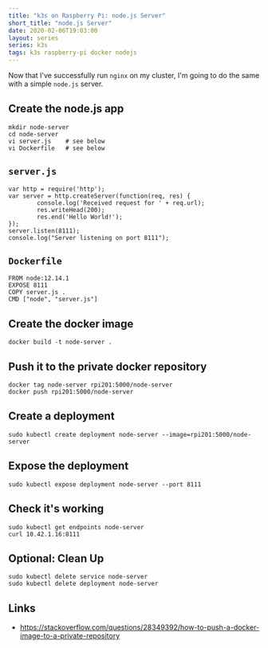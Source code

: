 ```yaml
---
title: "k3s on Raspberry Pi: node.js Server"
short_title: "node.js Server"
date: 2020-02-06T19:03:00
layout: series
series: k3s
tags: k3s raspberry-pi docker nodejs
---
```


Now that I've successfully run `nginx` on my cluster, I'm going to do the same with a simple `node.js` server.

## Create the node.js app

```
mkdir node-server
cd node-server
vi server.js    # see below
vi Dockerfile   # see below
```

## `server.js`

```
var http = require('http');
var server = http.createServer(function(req, res) {
        console.log('Received request for ' + req.url);
        res.writeHead(200);
        res.end('Hello World!');
});
server.listen(8111);
console.log("Server listening on port 8111");
```

## `Dockerfile`

```
FROM node:12.14.1
EXPOSE 8111
COPY server.js .
CMD ["node", "server.js"]
```

## Create the docker image

```
docker build -t node-server .
```

## Push it to the private docker repository

```
docker tag node-server rpi201:5000/node-server
docker push rpi201:5000/node-server
```

## Create a deployment

```
sudo kubectl create deployment node-server --image=rpi201:5000/node-server
```

## Expose the deployment

```
sudo kubectl expose deployment node-server --port 8111
```

## Check it's working

```
sudo kubectl get endpoints node-server
curl 10.42.1.16:8111
```

## Optional: Clean Up

```
sudo kubectl delete service node-server
sudo kubectl delete deployment node-server
```

## Links

- <https://stackoverflow.com/questions/28349392/how-to-push-a-docker-image-to-a-private-repository>
